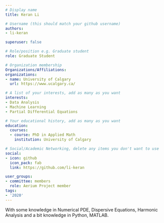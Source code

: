 ```yaml
---
# Display name
title: Keran Li

# Username (this should match your github username)
authors:
- li-keran

superuser: false

# Role/position e.g. Graduate student
role: Graduate Student

# Organization membership
Organizations/Affiliations:
organizations:
- name: University of Calgary
  url: https://www.ucalgary.ca/

# A list of your interests, add as many as you want
interests:
- Data Analysis
- Machine Learning
- Partial Differential Equations

# Your educational history, add as many as you want
education:
  courses:
  - course: PhD in Applied Math
    institution: University of Calgary

# Social/Academic Networking, delete any items you don't want to use
social:
- icon: github
  icon_pack: fab
  link: https://github.com/li-keran

user_groups:
- committee: members
  role: Aerium Project member
tags:
- '2020'
---
```

With some knowledge in Numerical PDE, Dispersive Equations, Harmonic Analysis and a bit knowledge in Python, MATLAB.
